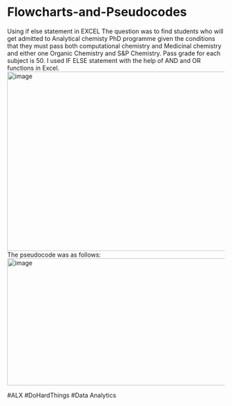 # Flowcharts-and-Pseudocodes
Using if else statement in EXCEL
The question was to find students who will get admitted to Analytical chemisty PhD programme given the conditions that they must pass both computational chemistry and Medicinal chemistry							
and either one Organic Chemistry and S&P Chemistry. Pass grade for each subject is 50. 
I used IF ELSE statement with the help of AND and OR functions in Excel.
<img width="1358" height="415" alt="image" src="https://github.com/user-attachments/assets/cc8df19a-00a5-4688-890b-8c88f7ee2231" />
 The pseudocode was as follows:
 <img width="658" height="294" alt="image" src="https://github.com/user-attachments/assets/0fe109a1-fca2-45c1-b5be-2e929010136e" />



#ALX
#DoHardThings
#Data Analytics
